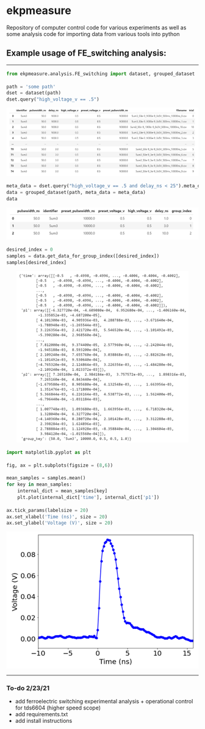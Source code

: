 # ekpmeasure
Repository of computer control code for various experiments as well as some analysis code for importing data from various tools into python


## Example usage of FE_switching analysis:
---
```python
from ekpmeasure.analysis.FE_switching import dataset, grouped_dataset

path = 'some path'
dset = dataset(path)
dset.query("high_voltage_v == .5")
```

<p align="center">
  <img src="./src/dataset.PNG?raw=true" width="600" title="dataset">
</p>

```python
meta_data = dset.query("high_voltage_v == .5 and delay_ns < 25").meta_data
data = grouped_dataset(path, meta_data = meta_data)
data
```

<p align="center">
  <img src="./src/grouped_dataset.PNG?raw=true" width="600" title="grouped_dataset">
</p>

```python
desired_index = 0
samples = data.get_data_for_group_index([desired_index])
samples[desired_index]
```

<p align="center">
  <img src="./src/samples.PNG?raw=true" width="450" title="samples">
</p>



```python
import matplotlib.pyplot as plt

fig, ax = plt.subplots(figsize = (8,6))

mean_samples = samples.mean()
for key in mean_samples:
    internal_dict = mean_samples[key]
    plt.plot(internal_dict['time'], internal_dict['p1'])

ax.tick_params(labelsize = 20)
ax.set_xlabel('Time (ns)', size = 20)
ax.set_ylabel('Voltage (V)', size = 20)
```


<p align="center">
  <img src="./src/p1curve.PNG?raw=true" width="600" title="p1curve">
</p>



---

### To-do 2/23/21
- add ferroelectric switching experimental analysis + operational control for tds6604 (higher speed scope)
- add requirements.txt 
- add install instructions  
